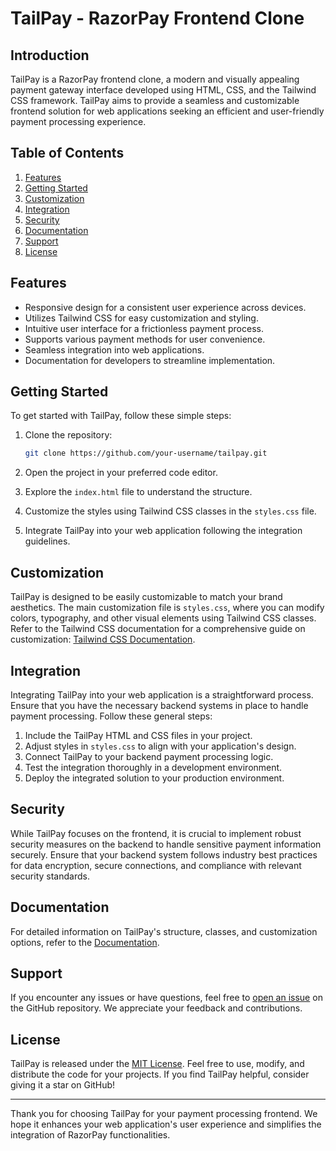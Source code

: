 # TailPay - RazorPay Frontend Clone

## Introduction

TailPay is a RazorPay frontend clone, a modern and visually appealing payment gateway interface developed using HTML, CSS, and the Tailwind CSS framework. TailPay aims to provide a seamless and customizable frontend solution for web applications seeking an efficient and user-friendly payment processing experience.

## Table of Contents

1. [Features](#features)
2. [Getting Started](#getting-started)
3. [Customization](#customization)
4. [Integration](#integration)
5. [Security](#security)
6. [Documentation](#documentation)
7. [Support](#support)
8. [License](#license)

## Features

- Responsive design for a consistent user experience across devices.
- Utilizes Tailwind CSS for easy customization and styling.
- Intuitive user interface for a frictionless payment process.
- Supports various payment methods for user convenience.
- Seamless integration into web applications.
- Documentation for developers to streamline implementation.

## Getting Started

To get started with TailPay, follow these simple steps:

1. Clone the repository:

   ```bash
   git clone https://github.com/your-username/tailpay.git
   ```

2. Open the project in your preferred code editor.

3. Explore the `index.html` file to understand the structure.

4. Customize the styles using Tailwind CSS classes in the `styles.css` file.

5. Integrate TailPay into your web application following the integration guidelines.

## Customization

TailPay is designed to be easily customizable to match your brand aesthetics. The main customization file is `styles.css`, where you can modify colors, typography, and other visual elements using Tailwind CSS classes. Refer to the Tailwind CSS documentation for a comprehensive guide on customization: [Tailwind CSS Documentation](https://tailwindcss.com/docs).

## Integration

Integrating TailPay into your web application is a straightforward process. Ensure that you have the necessary backend systems in place to handle payment processing. Follow these general steps:

1. Include the TailPay HTML and CSS files in your project.
2. Adjust styles in `styles.css` to align with your application's design.
3. Connect TailPay to your backend payment processing logic.
4. Test the integration thoroughly in a development environment.
5. Deploy the integrated solution to your production environment.

## Security

While TailPay focuses on the frontend, it is crucial to implement robust security measures on the backend to handle sensitive payment information securely. Ensure that your backend system follows industry best practices for data encryption, secure connections, and compliance with relevant security standards.

## Documentation

For detailed information on TailPay's structure, classes, and customization options, refer to the [Documentation](docs/README.md).

## Support

If you encounter any issues or have questions, feel free to [open an issue](https://github.com/your-username/tailpay/issues) on the GitHub repository. We appreciate your feedback and contributions.

## License

TailPay is released under the [MIT License](LICENSE). Feel free to use, modify, and distribute the code for your projects. If you find TailPay helpful, consider giving it a star on GitHub!

---

Thank you for choosing TailPay for your payment processing frontend. We hope it enhances your web application's user experience and simplifies the integration of RazorPay functionalities.
